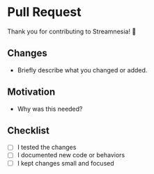 # Pull Request

Thank you for contributing to Streamnesia! 🚀

## Changes

- Briefly describe what you changed or added.

## Motivation

- Why was this needed?

## Checklist

- [ ] I tested the changes
- [ ] I documented new code or behaviors
- [ ] I kept changes small and focused
